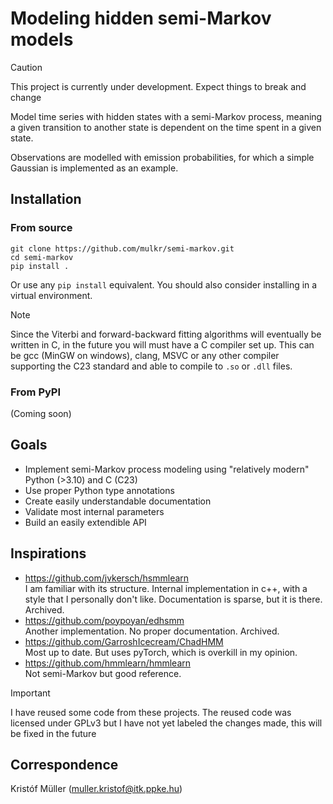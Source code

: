 # Modeling hidden semi-Markov models

> [!CAUTION]
> This project is currently under development.
> Expect things to break and change

Model time series with hidden states with a semi-Markov process, meaning a given transition to another state is dependent on the time spent in a given state.

Observations are modelled with emission probabilities, for which a simple Gaussian is implemented as an example.

## Installation
### From source
```console
git clone https://github.com/mulkr/semi-markov.git
cd semi-markov
pip install .
```
Or use any `pip install` equivalent. You should also consider installing in a virtual environment.

> [!NOTE]
> Since the Viterbi and forward-backward fitting algorithms will eventually be written in C, in the future you will must have a C compiler set up.
> This can be gcc (MinGW on windows), clang, MSVC or any other compiler supporting the C23 standard and able to compile to `.so` or `.dll` files.

### From PyPI
(Coming soon)

## Goals
* Implement semi-Markov process modeling using "relatively modern" Python (>3.10) and C (C23)
* Use proper Python type annotations
* Create easily understandable documentation
* Validate most internal parameters
* Build an easily extendible API

## Inspirations

* https://github.com/jvkersch/hsmmlearn<br>
I am familiar with its structure. Internal implementation in c++, with a style that I personally don't like. Documentation is sparse, but it is there. Archived. 
* https://github.com/poypoyan/edhsmm<br>
Another implementation. No proper documentation. Archived.
* https://github.com/GarroshIcecream/ChadHMM<br>
Most up to date. But uses pyTorch, which is overkill in my opinion.
* https://github.com/hmmlearn/hmmlearn<br>
Not semi-Markov but good reference.

> [!IMPORTANT]
> I have reused some code from these projects.
> The reused code was licensed under GPLv3 but I have not yet labeled the changes made, this will be fixed in the future

## Correspondence
Kristóf Müller (muller.kristof@itk.ppke.hu)